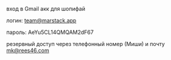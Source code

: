 вход в Gmail акк для шопифай

логин: team@marstack.app

пароль: AeYu5CL14QMQAM2dF67

резервный доступ через телефонный номер (Миши) и почту mk@rees46.com 
